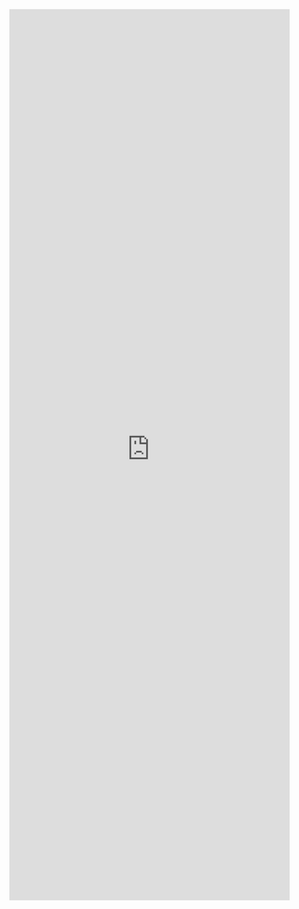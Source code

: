 <iframe 
    title='DetailsList Compact Example'
    src='https://fabricweb.z5.web.core.windows.net/pr-deploy-site/refs/heads/master/fabric-website-resources/dist/index.html#/examples/detailslist/compact?docsExample=true'
    frameborder='no'
    height='1600'
    style='width: 100%;'
>